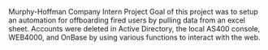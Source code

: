 Murphy-Hoffman Company Intern Project
Goal of this project was to setup an automation for offboarding fired users by pulling data from an excel sheet. Accounts were deleted in Active Directory, the local AS400 console, WEB4000, and OnBase by using various
functions to interact with the web.
